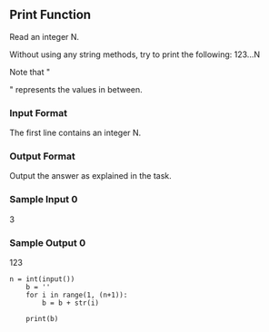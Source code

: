 ## Print Function

Read an integer N.

Without using any string methods, try to print the following: 123...N

Note that "

" represents the values in between.

### Input Format

The first line contains an integer N.

### Output Format

Output the answer as explained in the task.

### Sample Input 0

3

### Sample Output 0

123

```
n = int(input())
    b = ''
    for i in range(1, (n+1)):
        b = b + str(i)

    print(b)
```
